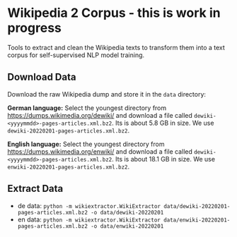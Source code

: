 # Wikipedia 2 Corpus - this is work in progress
Tools to extract and clean the Wikipedia texts to transform them into a text corpus for self-supervised NLP model training.

## Download Data
Download the raw Wikipedia dump and store it in the `data` directory:

**German language:** Select the youngest directory from https://dumps.wikimedia.org/dewiki/ and download a file called `dewiki-<yyyymmdd>-pages-articles.xml.bz2`. Its is about 5.8 GB in size. We use `dewiki-20220201-pages-articles.xml.bz2`.

**English language:** Select the youngest directory from https://dumps.wikimedia.org/enwiki/ and download a file called `dewiki-<yyyymmdd>-pages-articles.xml.bz2`. Its is about 18.1 GB in size. We use `enwiki-20220201-pages-articles.xml.bz2`.

## Extract Data
- de data: `python -m wikiextractor.WikiExtractor data/dewiki-20220201-pages-articles.xml.bz2 -o data/dewiki-20220201`
- en data: `python -m wikiextractor.WikiExtractor data/enwiki-20220201-pages-articles.xml.bz2 -o data/enwiki-20220201`
